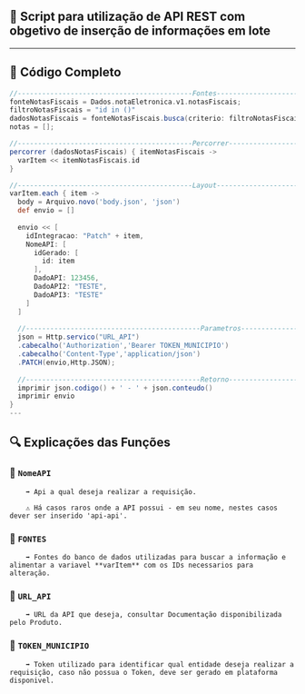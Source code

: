 ## 📄 Script para utilização de API REST com obgetivo de inserção de informações em lote



---

## 🧠 Código Completo

```groovy
//-------------------------------------------Fontes-------------------------------------------//
fonteNotasFiscais = Dados.notaEletronica.v1.notasFiscais;
filtroNotasFiscais = "id in ()"
dadosNotasFiscais = fonteNotasFiscais.busca(criterio: filtroNotasFiscais,campos: "id")
notas = [];

//-------------------------------------------Percorrer-------------------------------------------//
percorrer (dadosNotasFiscais) { itemNotasFiscais ->
  varItem << itemNotasFiscais.id
}

//-------------------------------------------Layout-------------------------------------------//
varItem.each { item ->
  body = Arquivo.novo('body.json', 'json')
  def envio = []
  
  envio << [  
    idIntegracao: "Patch" + item,
    NomeAPI: [
      idGerado: [
        id: item
      ],       
      DadoAPI: 123456,
      DadoAPI2: "TESTE",
      DadoAPI3: "TESTE"
    ]
  ]
  
  //-------------------------------------------Parametros-------------------------------------------//
  json = Http.servico("URL_API")
  .cabecalho('Authorization','Bearer TOKEN_MUNICIPIO')
  .cabecalho('Content-Type','application/json')
  .PATCH(envio,Http.JSON);
  
  //-------------------------------------------Retorno-------------------------------------------//
  imprimir json.codigo() + ' - ' + json.conteudo()
  imprimir envio
}
---

```
## 🔍 Explicações das Funções

### 🔄 `NomeAPI`

        ➡️ Api a qual deseja realizar a requisição.
  
        ⚠️ Há casos raros onde a API possui - em seu nome, nestes casos dever ser inserido 'api-api'.
  


### 🔄 `FONTES`

        ➡️ Fontes do banco de dados utilizadas para buscar a informação e alimentar a variavel **varItem** com os IDs necessarios para alteração.

  

### 🔄 `URL_API`

        ➡️ URL da API que deseja, consultar Documentação disponibilizada pelo Produto.


### 🔄 `TOKEN_MUNICIPIO`

        ➡️ Token utilizado para identificar qual entidade deseja realizar a requisição, caso não possua o Token, deve ser gerado em plataforma disponivel.
